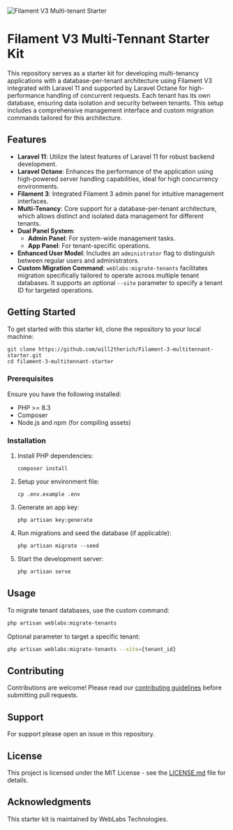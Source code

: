 ![Filament V3 Multi-tenant Starter](https://socialify.git.ci/will2therich/Filament-3-multitennant-starter/image?language=1&name=1&owner=1&pattern=Formal%20Invitation&stargazers=1&theme=Light)

# Filament V3 Multi-Tennant Starter Kit

This repository serves as a starter kit for developing multi-tenancy applications with a database-per-tenant architecture using Filament V3 integrated with Laravel 11 and supported by Laravel Octane for high-performance handling of concurrent requests. Each tenant has its own database, ensuring data isolation and security between tenants. This setup includes a comprehensive management interface and custom migration commands tailored for this architecture.

## Features

- **Laravel 11**: Utilize the latest features of Laravel 11 for robust backend development.
- **Laravel Octane**: Enhances the performance of the application using high-powered server handling capabilities, ideal for high concurrency environments.
- **Filament 3**: Integrated Filament 3 admin panel for intuitive management interfaces.
- **Multi-Tenancy**: Core support for a database-per-tenant architecture, which allows distinct and isolated data management for different tenants.
- **Dual Panel System**: 
  - **Admin Panel**: For system-wide management tasks.
  - **App Panel**: For tenant-specific operations.
- **Enhanced User Model**: Includes an `administrator` flag to distinguish between regular users and administrators.
- **Custom Migration Command**: `weblabs:migrate-tenants` facilitates migration specifically tailored to operate across multiple tenant databases. It supports an optional `--site` parameter to specify a tenant ID for targeted operations.


## Getting Started

To get started with this starter kit, clone the repository to your local machine:

```
git clone https://github.com/will2therich/Filament-3-multitennant-starter.git
cd filament-3-multitennant-starter
```

### Prerequisites

Ensure you have the following installed:
- PHP >= 8.3
- Composer
- Node.js and npm (for compiling assets)

### Installation

1. Install PHP dependencies:
   ```
   composer install
   ```

2. Setup your environment file:
   ```
   cp .env.example .env
   ```

3. Generate an app key:
   ```
   php artisan key:generate
   ```

4. Run migrations and seed the database (if applicable):
   ```
   php artisan migrate --seed
   ```

5. Start the development server:
   ```bash
   php artisan serve
   ```

## Usage

To migrate tenant databases, use the custom command:

```bash
php artisan weblabs:migrate-tenants
```

Optional parameter to target a specific tenant:

```bash
php artisan weblabs:migrate-tenants --site={tenant_id}
```

## Contributing

Contributions are welcome! Please read our [contributing guidelines](CONTRIBUTING.md) before submitting pull requests.

## Support

For support please open an issue in this repository.

## License

This project is licensed under the MIT License - see the [LICENSE.md](LICENSE.md) file for details.

## Acknowledgments

This starter kit is maintained by WebLabs Technologies.
